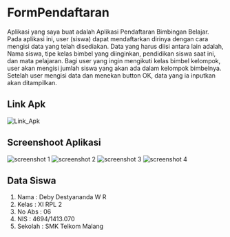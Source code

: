 # FormPendaftaran

Aplikasi yang saya buat adalah Aplikasi Pendaftaran Bimbingan Belajar. Pada aplikasi ini, user (siswa) dapat mendaftarkan dirinya dengan cara mengisi data yang telah disediakan. Data yang harus diisi antara lain adalah, Nama siswa, tipe kelas bimbel yang diinginkan, pendidikan siswa saat ini, dan mata pelajaran. Bagi user yang ingin mengikuti kelas bimbel kelompok, user akan mengisi jumlah siswa yang akan ada dalam kelompok bimbelnya. Setelah user mengisi data dan menekan button OK, data yang ia inputkan akan ditampilkan.

## Link Apk

![Link_Apk](https://drive.google.com/open?id=0Byte9HRlWLcUUXFvbGNyR25LV00)

## Screenshoot Aplikasi

![screenshot 1](https://cloud.githubusercontent.com/assets/22131289/18417931/1ef0b29e-7867-11e6-9aca-f11e3a90efca.jpg)
![screenshot 2](https://cloud.githubusercontent.com/assets/22131289/18417932/1ef288ee-7867-11e6-87fa-1c62c722cd24.jpg)
![screenshot 3](https://cloud.githubusercontent.com/assets/22131289/18417934/1ef9e210-7867-11e6-97d8-b8313b543854.jpg)
![screenshot 4](https://cloud.githubusercontent.com/assets/22131289/18417933/1ef6b5d6-7867-11e6-96ed-fa34fee8c363.jpg)

## Data Siswa

1. Nama     : Deby Destyananda W R
2. Kelas    : XI RPL 2
3. No Abs   : 06
4. NIS      : 4694/1413.070
5. Sekolah  : SMK Telkom Malang
